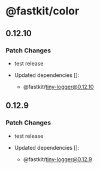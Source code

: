 # @fastkit/color

## 0.12.10

### Patch Changes

- test release

- Updated dependencies []:
  - @fastkit/tiny-logger@0.12.10

## 0.12.9

### Patch Changes

- test release

- Updated dependencies []:
  - @fastkit/tiny-logger@0.12.9
